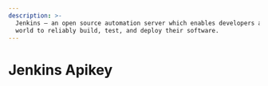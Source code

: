 ```yaml
---
description: >-
  Jenkins – an open source automation server which enables developers around the
  world to reliably build, test, and deploy their software.
---
```


# Jenkins Apikey

